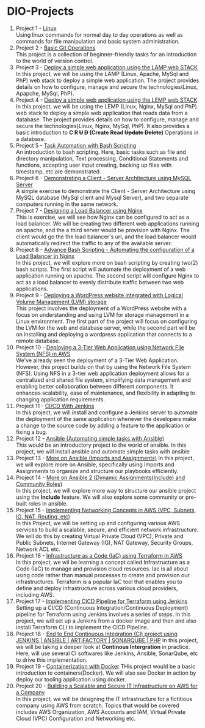 # DIO-Projects

1. Project 1 - [Linux](https://github.com/iamYole/DIO-Projects/blob/main/Project%201%20-%20Linux%20Commands/README.md)  
   Using linux commands for normal day to day operations as well as commands for file manipulation and basic system administration.
2. Project 2 - [Basic Git Operations](https://github.com/iamYole/DIO-Projects/blob/main/Project%202%20-%20Basic%20Git%20Operations/README.md)  
   This project is a collection of beginner-friendly tasks for an introduction to the world of version control.
3. Project 3 - [Deploy a simple web application using the LAMP web STACK ](<https://github.com/iamYole/DIO-Projects/blob/main/Project%203%20-%20LAMP(Linux%2C%20Apache%2C%20MySql%2C%20PhP)%20Stack/README.md>)
   In this project, we will be using the LAMP (Linux, Apache, MySql and PhP) web stack to deploy a simple web application. The project provides details on how to configure, manage and secure the technologies(Linux, Apapche, MySql, PhP).
4. Project 4 - [Deploy a simple web application using the LEMP web STACK](<https://github.com/iamYole/DIO-Projects/blob/main/Project%204%20-%20LEMP%20(Linux%2C%20Nginx%2C%20MySql%2C%20PhP)%20Stack/README.md>)  
   In this project, we will be using the LEMP (Linux, Nginx, MySql and PhP) web stack to deploy a simple web application that reads data from a database. The project provides details on how to configure, manage and secure the technologies(Linux, Nginx, MySql, PhP). It also provides a basic introduction to **C R ~~U~~ ~~D~~ (Create Read ~~Update~~ ~~Delete~~)** Operations in a database.
5. Project 5 - [Task Automation with Bash Scripting](https://github.com/iamYole/DIO-Projects/blob/main/Project%205%20-%20Task%20Automation%20with%20Bash%20Scripts/README.md)  
   An introduction to bash scripting. Here, basic tasks such as file and directory manipulation, Text processing, Conditional Statements and functions, accepting user input creating, backing up files with timestamp, etc are demonstrated.
6. Project 6 - [Demonstrating a Client - Server Architecture using MySQL Server](https://github.com/iamYole/DIO-Projects/blob/main/Project%206%20-%20Demonstrating%20a%20Client%20-%20Server%20Architecture%20using%20MySQL%20Server/README.md)  
   A simple exercise to demonstrate the Client - Server Architecture using MySQL database (MySql client and Mysql Server), and two separate computers running in the same network.
7. Project 7 - [Designing a Load Balancer using Nginx](https://github.com/iamYole/DIO-Projects/blob/main/Project%207%20-%20Designing%20a%20Load%20Balancer%20using%20Nginx/README.md)  
   This is exercise, we will see how Nginx can be configured to act as a load balancer. We will be creating two different web applications running on apache, and the a third server would be provision with Nginx. The client would go the the load balancer's url, and the load balancer would automatically redirect the traffic to any of the available server.
8. Project 8 - [Advance Bash Scripting - Automating the configuration of a Load Balancer in Nginx](https://github.com/iamYole/DIO-Projects/blob/main/Project%208%20-%20Bash%20Scripting%20-%20Automating%20a%20LoadBalncer%20Configuration/README.md)  
   In this project, we will explore more on bash scripting by creating two(2) bash scripts. The first script will automate the deployment of a web application running on apache. The second script will configure Nginx to act as a load balancer to evenly distribute traffic between two web applications.
9. Project 9 - [Deploying a WordPress website integrated with Logical Volume Management (LVM) storage](<https://github.com/iamYole/DIO-Projects/blob/main/Project%209%20-%20Deploying%20a%20WordPress%20website%20integrated%20with%20Logical%20Volume%20Management%20(LVM)%20storage/README.md>)  
   This project involves the deployment of a WordPress website with a focus on understanding and using LVM for storage management in a Linux environment. The first part of the project will focus on configuring the LVM for the web and database server, while the second part will be on installing and deploying a wordpress application that connects to a remote database.
10. Project 10 - [Deploying a 3-Tier Web Application using Network File System (NFS) in AWS](https://github.com/iamYole/DIO-Projects/blob/main/Project%2010%20-%20Deploying%20a%203%20Tier%20Web%20Application%20using%20NFS%20Storage/README.md)  
    We've already seen the deployment of a 3-Tier Web Application. However, this project builds on that by using the Network File System (NFS). Using NFS in a 3-tier web application deployment allows for a centralized and shared file system, simplifying data management and enabling better collaboration between different components. It enhances scalability, ease of maintenance, and flexibility in adapting to changing application requirements.
11. Project 11 - [CI/CD With Jenkins](https://github.com/iamYole/DIO-Projects/blob/main/Project%2011%20-%20CI%20CD%20With%20Jenkins/README.md)  
    In this project, we will install and configure a Jenkins server to automate the deployment of the same application whenever the developers make a change to the source code by adding a feature to the application or fixing a bug.
12. Project 12 - [Ansible (Automating simple tasks with Ansible)](https://github.com/iamYole/DIO-Projects/blob/main/Project%2012%20-%20Automating%20simple%20tasks%20with%20Ansible/README.md)  
    This would be an introductory project to the world of ansible. In this project, we will install ansible and automate simple tasks with ansible
13. Project 13 - [More on Ansible (Imports and Assignments)](<https://github.com/iamYole/DIO-Projects/blob/main/Project%2013%20-%20More%20on%20Ansible%20(Imports%20and%20Assignments)/README.md>)
    In this project, we will explore more on Ansible, specifically using Imports and Assignments to organize and structure our playbooks efficiently.
14. Project 14 - [More on Ansible 2 (Dynamic Assignments(Include) and Community Roles)](<https://github.com/iamYole/DIO-Projects/blob/main/Project%2014%20-%20More%20on%20Asible%202%20(Include%20and%20Coomunity%20Roles)/README.md>)  
    In this project, we will explore more way to structure our ansible project using the **Include** feature. We will also explore some community or pre-built roles in ansible.
15. Project 15 - [Implementing Networking Concepts in AWS (VPC, Subnets, IG, NAT, Routing, etc)](https://github.com/iamYole/DIO-Projects/blob/main/Project%2015%20-%20Networking%20in%20AWS/README.md)  
    In this Project, we will be setting up and configuring various AWS services to build a scalable, secure, and efficient network infrastructure. We will do this by creating Virtual Private Cloud (VPC), Private and Public Subnets, Internet Gateway (IG), NAT Gateway, Security Groups, Network ACL etc.
16. Project 16 - [Infrastructure as a Code (IaC) using Terraform in AWS](https://github.com/iamYole/DIO-Projects/blob/main/Project%2016%20-%20Infrastructure%20as%20a%20Code%20using%20Terraform/README.md)  
    In this project, we wil be learning a concept called Infrastructure as a Code (IaC) to manage and provision cloud resources. Iac is all about using code rather than manual processes to create and provision our infrastructures. Terraform is a popular IaC tool that enables you to define and deploy infrastructure across various cloud providers, including AWS.
17. Project 17 - [Implementing CICD Pipeline for Terraform using Jenkins](https://github.com/iamYole/DIO-Projects/blob/main/Project%2017%20-%20Implementing%20CICD%20Pipeline%20for%20Terraform%20using%20Jenkins/README.md)
    Setting up a CI/CD (Continuous Integration/Continuous Deployment) pipeline for Terraform using Jenkins involves a series of steps. In this project, we will set up a Jenkins from a docker image and then and also install Terraform CLI to implement the CICD Pipeline.
18. Project 18 - [End to End Continuous Integration (CI) project using JENKINS | ANSIBLE | ARTIFACTORY | SONARQUBE | PHP](https://github.com/iamYole/DIO-Projects/tree/main/Project%2018%20-%20End%20to%20End%20Continous%20Intergration%20Project#readme)
    In this project, we will be taking a deeper look at **Continous Intergration** in practice. Here, will use several CI softwares like Jenkins, Ansible, SonarQube, etc to drive this implementation.
19. Project 19 - [Containerization with Docker](https://github.com/iamYole/DIO-DevOps-Projects/blob/main/Project%2019%20-%20Containerization/README.md)
    THis project would be a basic introduction to containers(Docker). We will also see Docker in action by deploy our tooling application using docker.
20. Project 20 - [Building a Scalable and Secure IT Infrastructure on AWS for a Company](https://github.com/iamYole/DIO-DevOps-Projects/blob/main/Project%2020%20-%20Building%20a%20Scalable%20and%20Secure%20IT%20Infrastructure%20on%20AWS/README.md)  
    In this project, we will be designing the IT infrastructure for a fictitious company using AWS from scratch. Topics that would be covered includes AWS Organization, AWS Accounts and IAM, Virtual Private Cloud (VPC) Configuration and Networking etc.
